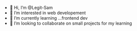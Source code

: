 - 👋 Hi, I’m @Legit-Sam
- 👀 I’m interested in web developement
- 🌱 I’m currently learning ...frontend dev
- 💞️ I’m looking to collaborate on small projects for my learning

<!---
Legit-Sam/Legit-Sam is a ✨ special ✨ repository because its `README.md` (this file) appears on your GitHub profile.
You can click the Preview link to take a look at your changes.
--->

